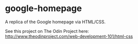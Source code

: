 # google-homepage
A replica of the Google homepage via HTML/CSS.

See this project on The Odin Project here: http://www.theodinproject.com/web-development-101/html-css
